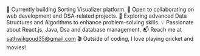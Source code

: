 🚀 Currently building Sorting Visualizer platform.
🤝 Open to collaborating on web development and DSA-related projects.
📖 Exploring advanced Data Structures and Algorithms to enhance problem-solving skills.
💡 Passionate about React.js, Java, Dsa and database management.
📬 Reach me at sathwikgoud35@gmail.com
🎬 Outside of coding, I love playing cricket and movies!
<!---
Sathwik033/Sathwik033 is a ✨ special ✨ repository because its `README.md` (this file) appears on your GitHub profile.
You can click the Preview link to take a look at your changes.
--->
